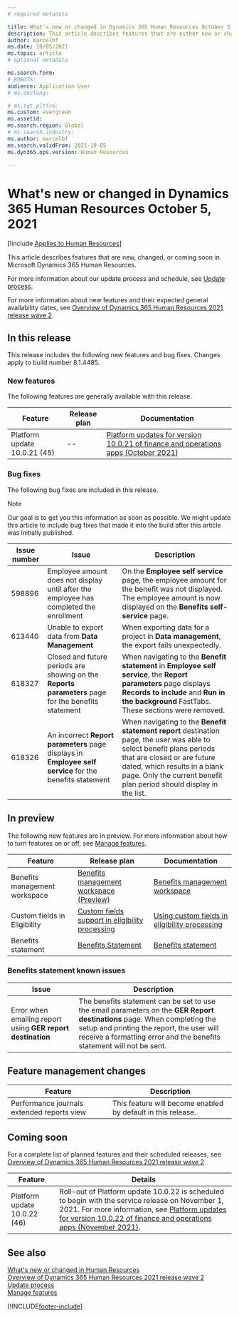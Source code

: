 ```yaml
---
# required metadata

title: What's new or changed in Dynamics 365 Human Resources October 5, 2021
description: This article describes features that are either new or changed in Microsoft Dynamics 365 Human Resources for October 5, 2021.
author: marcelbf
ms.date: 10/05/2021
ms.topic: article
# optional metadata

ms.search.form:
# ROBOTS:
audience: Application User
# ms.devlang:

# ms.tgt_pltfrm:
ms.custom: evergreen
ms.assetid:
ms.search.region: Global
# ms.search.industry:
ms.author: marcelbf
ms.search.validFrom: 2021-10-05
ms.dyn365.ops.version: Human Resources

---
```


# What's new or changed in Dynamics 365 Human Resources October 5, 2021

[!include [Applies to Human Resources](../includes/applies-to-hr.md)]

This article describes features that are new, changed, or coming soon in Microsoft Dynamics 365 Human Resources.

For more information about our update process and schedule, see [Update process](hr-admin-setup-update-process.md).

For more information about new features and their expected general availability dates, see [Overview of Dynamics 365 Human Resources 2021 release wave 2](/dynamics365-release-plan/2021wave2/human-resources/dynamics365-human-resources/).

## In this release

This release includes the following new features and bug fixes. Changes apply to build number 8.1.4485.

### New features

The following features are generally available with this release.

| Feature | Release plan | Documentation |
|---|---|---|
| Platform update 10.0.21 (45) | -- | [Platform updates for version 10.0.21 of finance and operations apps (October 2021)](/dynamics365/fin-ops-core/dev-itpro/get-started/whats-new-platform-updates-10-0-21) |


### Bug fixes

The following bug fixes are included in this release.

> [!NOTE]
> Our goal is to get you this information as soon as possible. We might update this article to include bug fixes that made it into the build after this article was initially published.

| Issue number | Issue | Description |
|---|---|---|
| 598896 | Employee amount does not display until after the employee has completed the enrollment | On the **Employee self service** page, the employee amount for the benefit was not displayed. The employee amount is now displayed on the **Benefits self-service** page.  |
| 613440 | Unable to export data from **Data Management** | When exporting data for a project in **Data management**, the export fails unexpectedly. |
| 618327 | Closed and future periods are showing on the **Reports parameters** page for the benefits statement | When navigating to the **Benefit statement** in **Employee self service**, the **Report parameters** page displays **Records to include** and **Run in the background** FastTabs. These sections were removed.|
| 618326 | An incorrect **Report parameters** page displays in **Employee self service** for the benefits statement| When navigating to the **Benefit statement report** destination page, the user was able to select benefit plans periods that are closed or are future dated, which results in a blank page. Only the current benefit plan period should display in the list. |

## In preview

The following new features are in preview. For more information about how to turn features on or off, see [Manage features](hr-admin-manage-features.md).

| Feature | Release plan | Documentation |
|---|---|---|
| Benefits management workspace | [Benefits management workspace (Preview)](/dynamics365-release-plan/2020wave2/human-resources/dynamics365-human-resources/benefits-management-workspace) | [Benefits management workspace](hr-benefits-management-workspace.md) |
| Custom fields in Eligibility |[Custom fields support in eligibility processing](/dynamics365-release-plan/2021wave1/human-resources/dynamics365-human-resources/custom-field-support-benefits-management) | [Using custom fields in eligibility processing](/dynamics365/human-resources/hr-benefits-setup-eligibility-rules#using-custom-fields-in-eligibility-rules) |
| Benefits statement |[Benefits Statement](/dynamics365-release-plan/2021wave1/human-resources/dynamics365-human-resources/benefits-summary-statement) | [Benefits statement](hr-benefits-statement.md) |

### Benefits statement known issues

| Issue | Description |
|---|---|
|Error when emailing report using **GER report destination** | The benefits statement can be set to use the email parameters on the **GER Report destinations** page. When completing the setup and printing the report, the user will receive a formatting error and the benefits statement will not be sent.|

## Feature management changes

| Feature | Description |
|---|---|
|Performance journals extended reports view | This feature will become enabled by default in this release. |

## Coming soon

For a complete list of planned features and their scheduled releases, see [Overview of Dynamics 365 Human Resources 2021 release wave 2](/dynamics365-release-plan/2021wave2/human-resources/dynamics365-human-resources/).

| Feature | Details |
|---|---|
| Platform update 10.0.22 (46) | Roll-out of Platform update 10.0.22 is scheduled to begin with the service release on November 1, 2021. For more information, see [Platform updates for version 10.0.22 of finance and operations apps (November 2021)](/dynamics365/fin-ops-core/dev-itpro/get-started/whats-new-platform-updates-10-0-22). |



## See also

[What's new or changed in Human Resources](hr-admin-whats-new.md)</br>
[Overview of Dynamics 365 Human Resources 2021 release wave 2](/dynamics365-release-plan/2021wave2/human-resources/dynamics365-human-resources/)</br>
[Update process](hr-admin-setup-update-process.md)</br>
[Manage features](hr-admin-manage-features.md)

[!INCLUDE[footer-include](../includes/footer-banner.md)]


